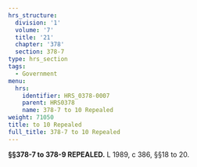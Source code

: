 ```yaml
---
hrs_structure:
  division: '1'
  volume: '7'
  title: '21'
  chapter: '378'
  section: 378-7
type: hrs_section
tags:
  - Government
menu:
  hrs:
    identifier: HRS_0378-0007
    parent: HRS0378
    name: 378-7 to 10 Repealed
weight: 71050
title: to 10 Repealed
full_title: 378-7 to 10 Repealed
---
```

**§§378-7 to 378-9 REPEALED.** L 1989, c 386, §§18 to 20.